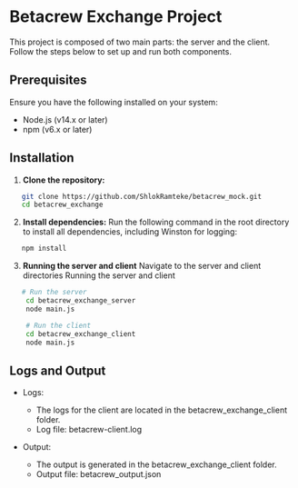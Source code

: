 # Betacrew Exchange Project

This project is composed of two main parts: the server and the client. Follow the steps below to set up and run both components.

## Prerequisites

Ensure you have the following installed on your system:

- Node.js (v14.x or later)
- npm (v6.x or later)

## Installation

1. **Clone the repository:**

```bash
   git clone https://github.com/ShlokRamteke/betacrew_mock.git
   cd betacrew_exchange
```

2. **Install dependencies:**
   Run the following command in the root directory to install all dependencies, including Winston for logging:

```bash
   npm install
```

3. **Running the server and client**
   Navigate to the server and client directories
   Running the server and client

```bash
   # Run the server
    cd betacrew_exchange_server
    node main.js

    # Run the client
    cd betacrew_exchange_client
    node main.js
```

## Logs and Output

- Logs:

  - The logs for the client are located in the betacrew_exchange_client folder.
  - Log file: betacrew-client.log

- Output:
  - The output is generated in the betacrew_exchange_client folder.
  - Output file: betacrew_output.json
